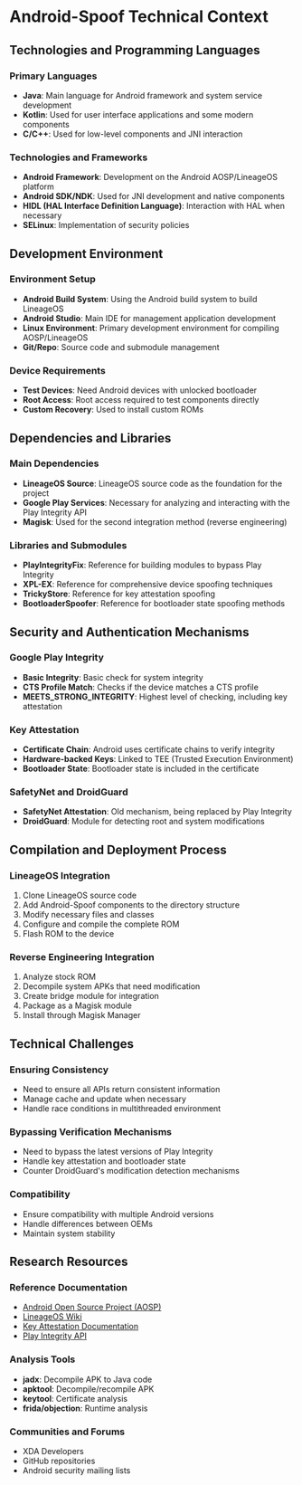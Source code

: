 # Android-Spoof Technical Context

## Technologies and Programming Languages

### Primary Languages
- **Java**: Main language for Android framework and system service development
- **Kotlin**: Used for user interface applications and some modern components
- **C/C++**: Used for low-level components and JNI interaction

### Technologies and Frameworks
- **Android Framework**: Development on the Android AOSP/LineageOS platform
- **Android SDK/NDK**: Used for JNI development and native components
- **HIDL (HAL Interface Definition Language)**: Interaction with HAL when necessary
- **SELinux**: Implementation of security policies

## Development Environment

### Environment Setup
- **Android Build System**: Using the Android build system to build LineageOS
- **Android Studio**: Main IDE for management application development
- **Linux Environment**: Primary development environment for compiling AOSP/LineageOS
- **Git/Repo**: Source code and submodule management

### Device Requirements
- **Test Devices**: Need Android devices with unlocked bootloader
- **Root Access**: Root access required to test components directly
- **Custom Recovery**: Used to install custom ROMs

## Dependencies and Libraries

### Main Dependencies
- **LineageOS Source**: LineageOS source code as the foundation for the project
- **Google Play Services**: Necessary for analyzing and interacting with the Play Integrity API
- **Magisk**: Used for the second integration method (reverse engineering)

### Libraries and Submodules
- **PlayIntegrityFix**: Reference for building modules to bypass Play Integrity
- **XPL-EX**: Reference for comprehensive device spoofing techniques
- **TrickyStore**: Reference for key attestation spoofing
- **BootloaderSpoofer**: Reference for bootloader state spoofing methods

## Security and Authentication Mechanisms

### Google Play Integrity
- **Basic Integrity**: Basic check for system integrity
- **CTS Profile Match**: Checks if the device matches a CTS profile
- **MEETS_STRONG_INTEGRITY**: Highest level of checking, including key attestation

### Key Attestation
- **Certificate Chain**: Android uses certificate chains to verify integrity
- **Hardware-backed Keys**: Linked to TEE (Trusted Execution Environment)
- **Bootloader State**: Bootloader state is included in the certificate

### SafetyNet and DroidGuard
- **SafetyNet Attestation**: Old mechanism, being replaced by Play Integrity
- **DroidGuard**: Module for detecting root and system modifications

## Compilation and Deployment Process

### LineageOS Integration
1. Clone LineageOS source code
2. Add Android-Spoof components to the directory structure
3. Modify necessary files and classes
4. Configure and compile the complete ROM
5. Flash ROM to the device

### Reverse Engineering Integration
1. Analyze stock ROM
2. Decompile system APKs that need modification
3. Create bridge module for integration
4. Package as a Magisk module
5. Install through Magisk Manager

## Technical Challenges

### Ensuring Consistency
- Need to ensure all APIs return consistent information
- Manage cache and update when necessary
- Handle race conditions in multithreaded environment

### Bypassing Verification Mechanisms
- Need to bypass the latest versions of Play Integrity
- Handle key attestation and bootloader state
- Counter DroidGuard's modification detection mechanisms

### Compatibility
- Ensure compatibility with multiple Android versions
- Handle differences between OEMs
- Maintain system stability

## Research Resources

### Reference Documentation
- [Android Open Source Project (AOSP)](https://source.android.com/)
- [LineageOS Wiki](https://wiki.lineageos.org/)
- [Key Attestation Documentation](https://developer.android.com/training/articles/security-key-attestation)
- [Play Integrity API](https://developer.android.com/google/play/integrity)

### Analysis Tools
- **jadx**: Decompile APK to Java code
- **apktool**: Decompile/recompile APK
- **keytool**: Certificate analysis
- **frida/objection**: Runtime analysis

### Communities and Forums
- XDA Developers
- GitHub repositories
- Android security mailing lists 